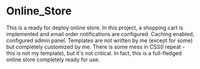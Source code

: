 # Online_Store
This is a ready for deploy online store. In this project, a shopping cart is implemented and email order notifications are configured. 
Caching enabled, configured admin panel. Templates are not written by me (except for some) but completely customized by me. There is some mess in CSS(I repeat - this is not my template), but it's not critical. In fact, this is a full-fledged online store completely ready for use.
